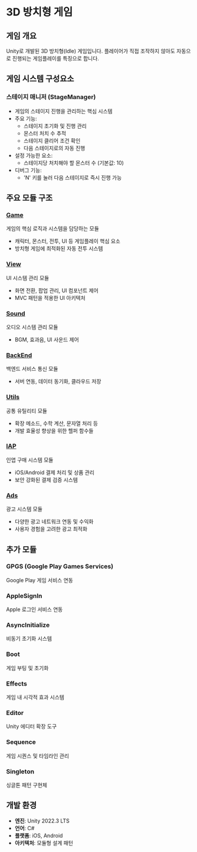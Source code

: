 # 3D 방치형 게임

## 게임 개요

Unity로 개발된 3D 방치형(Idle) 게임입니다. 플레이어가 직접 조작하지 않아도 자동으로 진행되는 게임플레이를 특징으로 합니다.

## 게임 시스템 구성요소

### 스테이지 매니저 (StageManager)

-   게임의 스테이지 진행을 관리하는 핵심 시스템
-   주요 기능:
    -   스테이지 초기화 및 진행 관리
    -   몬스터 처치 수 추적
    -   스테이지 클리어 조건 확인
    -   다음 스테이지로의 자동 진행
-   설정 가능한 요소:
    -   스테이지당 처치해야 할 몬스터 수 (기본값: 10)
-   디버그 기능:
    -   'N' 키를 눌러 다음 스테이지로 즉시 진행 가능

## 주요 모듈 구조

### [Game](Assets/Scripts/Game/README.md)

게임의 핵심 로직과 시스템을 담당하는 모듈

-   캐릭터, 몬스터, 전투, UI 등 게임플레이 핵심 요소
-   방치형 게임에 최적화된 자동 전투 시스템

### [View](Assets/Scripts/View/README.md)

UI 시스템 관리 모듈

-   화면 전환, 팝업 관리, UI 컴포넌트 제어
-   MVC 패턴을 적용한 UI 아키텍처

### [Sound](Assets/Scripts/Sound/README.md)

오디오 시스템 관리 모듈

-   BGM, 효과음, UI 사운드 제어

### [BackEnd](Assets/Scripts/BackEnd/README.md)

백엔드 서비스 통신 모듈

-   서버 연동, 데이터 동기화, 클라우드 저장

### [Utils](Assets/Scripts/Utils/README.md)

공통 유틸리티 모듈

-   확장 메소드, 수학 계산, 문자열 처리 등
-   개발 효율성 향상을 위한 헬퍼 함수들

### [IAP](Assets/Scripts/IAP/README.md)

인앱 구매 시스템 모듈

-   iOS/Android 결제 처리 및 상품 관리
-   보안 강화된 결제 검증 시스템

### [Ads](Assets/Scripts/Ads/README.md)

광고 시스템 모듈

-   다양한 광고 네트워크 연동 및 수익화
-   사용자 경험을 고려한 광고 최적화

## 추가 모듈

### GPGS (Google Play Games Services)

Google Play 게임 서비스 연동

### AppleSignIn

Apple 로그인 서비스 연동

### AsyncInitialize

비동기 초기화 시스템

### Boot

게임 부팅 및 초기화

### Effects

게임 내 시각적 효과 시스템

### Editor

Unity 에디터 확장 도구

### Sequence

게임 시퀀스 및 타임라인 관리

### Singleton

싱글톤 패턴 구현체

## 개발 환경

-   **엔진**: Unity 2022.3 LTS
-   **언어**: C#
-   **플랫폼**: iOS, Android
-   **아키텍처**: 모듈형 설계 패턴
